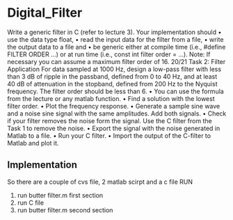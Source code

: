 # Digital_Filter

Write a generic filter in C (refer to lecture 3).
Your implementation should
• use the data type float,
• read the input data for the filter from a file,
• write the output data to a file and
• be generic either at
compile time (i.e., #define FILTER ORDER ...) or at
run time (i.e., const int filter order = ...).
Note: If necessary you can assume a maximum filter order of 16.
20/21
Task 2: Filter Application
For data sampled at 1000 Hz, design a low-pass filter with less
than 3 dB of ripple in the passband, defined from 0 to 40 Hz, and
at least 40 dB of attenuation in the stopband, defined from 200 Hz
to the Nyquist frequency. The filter order should be less than 6.
• You can use the formula from the lecture or any matlab function.
• Find a solution with the lowest filter order.
• Plot the frequency response.
• Generate a sample sine wave and a noise sine signal with the same
amplitudes. Add both signals.
• Check if your filter removes the noise form the signal.
Use the C filter from the Task 1 to remove the noise.
• Export the signal with the noise generated in Matlab to a file.
• Run your C filter.
• Import the output of the C-filter to Matlab and plot it.

## Implementation

So there are a couple of cvs file, 2 matlab scirpt and a c file
RUN 
 1) run butter filter.m first section
 2) run C file
 3) run butter filter.m second section 
 

